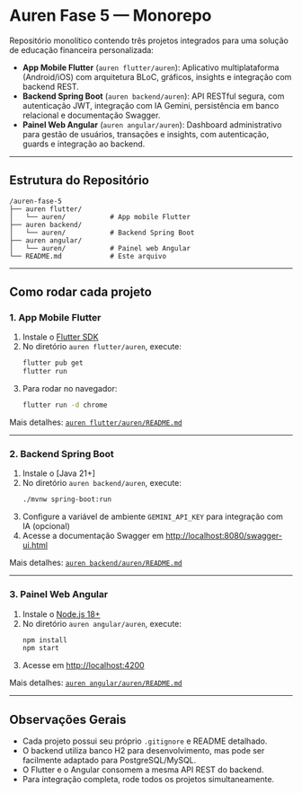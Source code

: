 # Auren Fase 5 — Monorepo

Repositório monolítico contendo três projetos integrados para uma solução de educação financeira personalizada:

- **App Mobile Flutter** (`auren flutter/auren`): Aplicativo multiplataforma (Android/iOS) com arquitetura BLoC, gráficos, insights e integração com backend REST.
- **Backend Spring Boot** (`auren backend/auren`): API RESTful segura, com autenticação JWT, integração com IA Gemini, persistência em banco relacional e documentação Swagger.
- **Painel Web Angular** (`auren angular/auren`): Dashboard administrativo para gestão de usuários, transações e insights, com autenticação, guards e integração ao backend.

---

## Estrutura do Repositório

```
/auren-fase-5
├── auren flutter/
│   └── auren/           # App mobile Flutter
├── auren backend/
│   └── auren/           # Backend Spring Boot
├── auren angular/
│   └── auren/           # Painel web Angular
└── README.md            # Este arquivo
```

---

## Como rodar cada projeto

### 1. App Mobile Flutter

1. Instale o [Flutter SDK](https://docs.flutter.dev/get-started/install)
2. No diretório `auren flutter/auren`, execute:
   ```sh
   flutter pub get
   flutter run
   ```
3. Para rodar no navegador:
   ```sh
   flutter run -d chrome
   ```

Mais detalhes: [`auren flutter/auren/README.md`](auren%20flutter/auren/README.md)

---

### 2. Backend Spring Boot

1. Instale o [Java 21+]
2. No diretório `auren backend/auren`, execute:
   ```sh
   ./mvnw spring-boot:run
   ```
3. Configure a variável de ambiente `GEMINI_API_KEY` para integração com IA (opcional)
4. Acesse a documentação Swagger em [http://localhost:8080/swagger-ui.html](http://localhost:8080/swagger-ui.html)

Mais detalhes: [`auren backend/auren/README.md`](auren%20backend/auren/README.md)

---

### 3. Painel Web Angular

1. Instale o [Node.js 18+](https://nodejs.org/)
2. No diretório `auren angular/auren`, execute:
   ```sh
   npm install
   npm start
   ```
3. Acesse em [http://localhost:4200](http://localhost:4200)

Mais detalhes: [`auren angular/auren/README.md`](auren%20angular/auren/README.md)

---

## Observações Gerais

- Cada projeto possui seu próprio `.gitignore` e README detalhado.
- O backend utiliza banco H2 para desenvolvimento, mas pode ser facilmente adaptado para PostgreSQL/MySQL.
- O Flutter e o Angular consomem a mesma API REST do backend.
- Para integração completa, rode todos os projetos simultaneamente.
